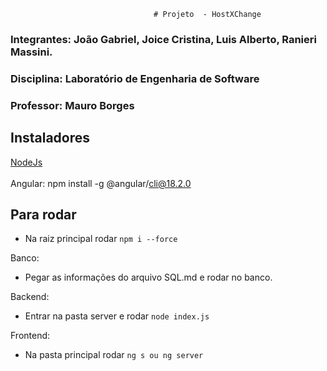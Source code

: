                                     # Projeto  - HostXChange

### Integrantes: João Gabriel, Joice Cristina, Luis Alberto, Ranieri Massini.

### Disciplina: Laboratório de Engenharia de Software

### Professor: Mauro Borges

## Instaladores

<a href="https://nodejs.org/en/download/prebuilt-installer">NodeJs</a>
<br><br>
Angular: npm install -g @angular/cli@18.2.0


## Para rodar

- Na raiz principal rodar `npm i --force`

Banco:

- Pegar as informações do arquivo SQL.md e rodar no banco.

Backend: 

- Entrar na pasta server e rodar `node index.js`

Frontend: 

- Na pasta principal rodar `ng s ou ng server`
